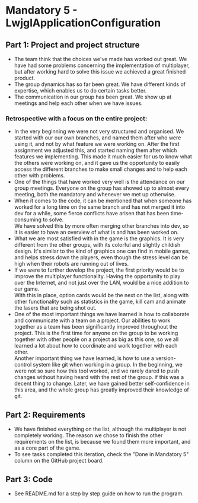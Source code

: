 # Mandatory 5 - LwjglApplicationConfiguration

## Part 1: Project and project structure
   - The team think that the choices we've made has worked out great. 
   We have had some problems concerning the implementation of multiplayer, 
   but after working hard to solve this issue we achieved a great finished product.
   - The group dynamics has so far been great. We have different kinds of expertise, 
   which enables us to do certain tasks better.
   - The communication in our group has been great. 
   We show up at meetings and help each other when we have issues. 
### Retrospective with a focus on the entire project:
   - In the very beginning we were not very structured and organised. 
   We started with our our own branches, and named them after who
   were using it, and not by what feature we were working on. 
   After the first assignment we adjusted this, and started naming them after which features we
   implementing. This made it much easier for us to know what the others were working on, 
   and it gave us the opportunity to easily access
   the different branches to make small changes and to help each other with problems.
   - One of the things that have worked very well is the attendance on our group meetings. 
   Everyone on the group has showed up to almost 
   every meeting, both the mandatory and whenever we met up otherwise.
   - When it comes to the code, it can be mentioned that when someone has worked for 
   a long time on the same branch and has not merged it into dev for a while, 
   some fierce conflicts have arisen that has been time-consuming to solve. <br/>
   We have solved this by more often merging other branches into dev, 
   so it is easier to have an overview of what is and has been worked on.
   - What we are most satisfied with in the game is the graphics. 
   It is very different from the other groups, with its colorful and slightly childish design. 
   It's similar to the kind of graphics one can find in mobile games, 
   and helps stress down the players, even though the stress level can be high 
   when their robots are running out of lives.
   - If we were to further develop the project, the first priority would be to improve 
   the multiplayer functionality. Having the opportunity to play over the Internet, 
   and not just over the LAN, would be a nice addition to our game. <br/>
   With this in place, option cards would be the next on the list, 
   along with other functionality such as statistics in the game, 
   kill cam and animate the lasers that are being shot out.
   - One of the most important things we have learned is how to collaborate 
   and communicate with a team on a project. Our abilities to work together as a team has been
   significantly improved throughout the project. This is the first time for anyone 
   on the group to be working together with other people on a project as big as this one, 
   so we all learned a lot about how to coordinate and work together with each other. <br/>
   Another important thing we have learned, is how to use a version-control system 
   like git when working in a group. In the beginning, we were not so sure how this tool worked, 
   and we rarely dared to push changes without having heard with the rest of the group.
   if this was a decent thing to change. Later, we have gained better self-confidence in this area, 
   and the whole group has greatly improved their knowledge of git. 


## Part 2: Requirements
   - We have finished everything on the list, although the multiplayer is not completely working.
The reason we chose to finish the other requirements on the list, is because we found them more important, and as a core part of the game.
   - To see tasks completed this iteration, check the "Done in Mandatory 5" column on the GitHub project board.


    
## Part 3: Code
   - See README.md for a step by step guide on how to run the program.